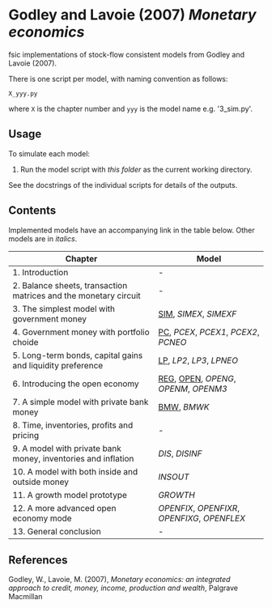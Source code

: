 # Godley and Lavoie (2007) *Monetary economics*

fsic implementations of stock-flow consistent models from Godley and Lavoie
(2007).

There is one script per model, with naming convention as follows:

	X_yyy.py

where `X` is the chapter number and `yyy` is the model name e.g. '3_sim.py'.


## Usage

To simulate each model:

1. Run the model script with *this folder* as the current working directory.

See the docstrings of the individual scripts for details of the outputs.


## Contents

Implemented models have an accompanying link in the table below. Other models
are in *italics*.

| Chapter                                                           | Model                                                          |
| ----------------------------------------------------------------- | -------------------------------------------------------------- |
|  1. Introduction                                                  | -                                                              |
|  2. Balance sheets, transaction matrices and the monetary circuit | -                                                              |
|  3. The simplest model with government money                      | [SIM](3_sim.py), *SIMEX*, *SIMEXF*                             |
|  4. Government money with portfolio choide                        | [PC](4_pc.py), *PCEX*, *PCEX1*, *PCEX2*, *PCNEO*               |
|  5. Long-term bonds, capital gains and liquidity preference       | [LP](5_lp1.py), *LP2*, *LP3*, *LPNEO*                          |
|  6. Introducing the open economy                                  | [REG](6_reg.py), [OPEN](6_open.py), *OPENG*, *OPENM*, *OPENM3* |
|  7. A simple model with private bank money                        | [BMW](7_bmw.py), *BMWK*                                        |
|  8. Time, inventories, profits and pricing                        | -                                                              |
|  9. A model with private bank money, inventories and inflation    | *DIS*, *DISINF*                                                |
| 10. A model with both inside and outside money                    | *INSOUT*                                                       |
| 11. A growth model prototype                                      | *GROWTH*                                                       |
| 12. A more advanced open economy mode                             | *OPENFIX*, *OPENFIXR*, *OPENFIXG*, *OPENFLEX*                  |
| 13. General conclusion                                            | -                                                              |


## References

Godley, W., Lavoie, M. (2007),
*Monetary economics: an integrated approach to
credit, money, income, production and wealth*,
Palgrave Macmillan
